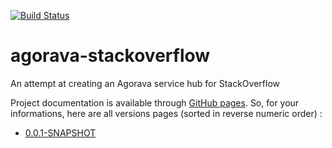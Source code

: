 [![Build Status](https://buildhive.cloudbees.com/job/Riduidel/job/agorava-stackoverflow/badge/icon)](https://buildhive.cloudbees.com/job/Riduidel/job/agorava-stackoverflow/)

agorava-stackoverflow
=====================

An attempt at creating an Agorava service hub for StackOverflow

Project documentation is available through [GitHub pages][1]. So, for your informations, here are all versions pages (sorted in reverse numeric order) : 

 * [0.0.1-SNAPSHOT][2]
 
  [1]: http://pages.github.com/
  [2]: http://riduidel.github.com/agorava-stackoverflow/site/0.0.1-SNAPSHOT/